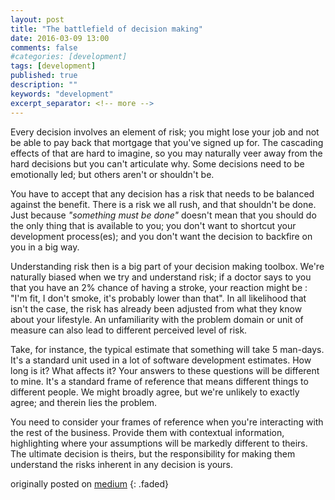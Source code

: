 ```yaml
---
layout: post
title: "The battlefield of decision making"
date: 2016-03-09 13:00
comments: false
#categories: [development]
tags: [development]
published: true
description: ""
keywords: "development"
excerpt_separator: <!-- more -->
---
```


Every decision involves an element of risk; you might lose your job and not be able to pay back that mortgage that you've signed up for. The cascading effects of that are hard to imagine, so you may naturally veer away from the hard decisions but you can't articulate why. Some decisions need to be emotionally led; but others aren't or shouldn't be.

<!-- more -->

You have to accept that any decision has a risk that needs to be balanced against the benefit. There is a risk we all rush, and that shouldn't be done. Just because _"something must be done"_ doesn't mean that you should do the only thing that is available to you; you don't want to shortcut your development process(es); and you don't want the decision to backfire on you in a big way.

Understanding risk then is a big part of your decision making toolbox. We're naturally biased when we try and understand risk; if a doctor says to you that you have an 2% chance of having a stroke, your reaction might be : "I'm fit, I don't smoke, it's probably lower than that". In all likelihood that isn't the case, the risk has already been adjusted from what they know about your lifestyle. An unfamiliarity with the problem domain or unit of measure can also lead to different perceived level of risk.

Take, for instance, the typical estimate that something will take 5 man-days. It's a standard unit used in a lot of software development estimates. How long is it? What affects it? Your answers to these questions will be different to mine. It's a standard frame of reference that means different things to different people. We might broadly agree, but we're unlikely to exactly agree; and therein lies the problem.

You need to consider your frames of reference when you're interacting with the rest of the business. Provide them with contextual information, highlighting where your assumptions will be markedly different to theirs. The ultimate decision is theirs, but the responsibility for making them understand the risks inherent in any decision is yours.

originally posted on [medium](https://medium.com/order-from-ambiguity/the-battlefield-of-decision-making-b73b31489fce)
{: .faded}